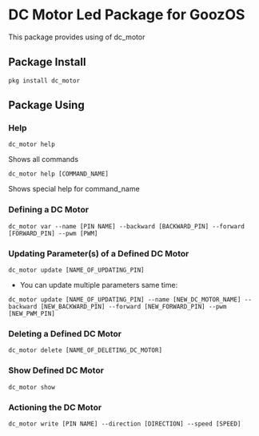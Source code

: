 # DC Motor Led Package for GoozOS
This package provides using of dc_motor
## Package Install
```shell
pkg install dc_motor
```
## Package Using

### Help
```shell
dc_motor help
```
Shows all commands
```shell
dc_motor help [COMMAND_NAME]
```
Shows special help for command_name


### Defining a DC Motor
```shell
dc_motor var --name [PIN NAME] --backward [BACKWARD_PIN] --forward [FORWARD_PIN] --pwm [PWM]
```

### Updating Parameter(s) of a Defined DC Motor
```shell
dc_motor update [NAME_OF_UPDATING_PIN]
``` 
* You can update multiple parameters same time: 
```shell
dc_motor update [NAME_OF_UPDATING_PIN] --name [NEW_DC_MOTOR_NAME] --backward [NEW_BACKWARD_PIN] --forward [NEW_FORWARD_PIN] --pwm [NEW_PWM_PIN]
```

### Deleting a Defined DC Motor
```shell
dc_motor delete [NAME_OF_DELETING_DC_MOTOR]
```

### Show Defined DC Motor
```shell
dc_motor show

```

### Actioning the DC Motor
```shell 
dc_motor write [PIN NAME] --direction [DIRECTION] --speed [SPEED]
```
